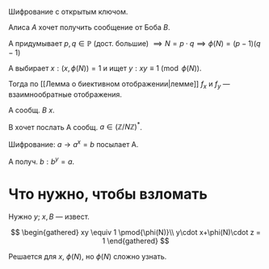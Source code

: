Шифрование с открытым ключом.

Алиса $A$ хочет получить сообщение от Боба $B$.

А придумывает $p, q \in \mathbb{P}$ (дост. большие) $\implies N = p\cdot q \implies \phi(N)=(p-1)(q-1)$

А выбирает $x: (x, \phi(N))=1$ и ищет $y: xy \equiv 1 \pmod{\phi(N)}$. 

Тогда по [[Лемма о биективном отображении|лемме]] $f_{x}$ и $f_{y}$ — взаимнообратные отображения.

А сообщ. $B$ $x$.

B хочет послать А сообщ. $a \in (\mathbb{Z} /N\mathbb{Z})^{*}$. 

Шифрование: $a \to a^{x} = b$ посылает А.

А получ. $b: b^{y}=a$.

# Что нужно, чтобы взломать

Нужно $y;\ x, B$ — извест.

$$
\begin{gathered}
xy \equiv 1 \pmod{\phi(N)}\\
y\cdot x+\phi(N)\cdot z = 1
\end{gathered}
$$

Решается для $x,\ \phi(N)$, но $\phi(N)$ сложно узнать.